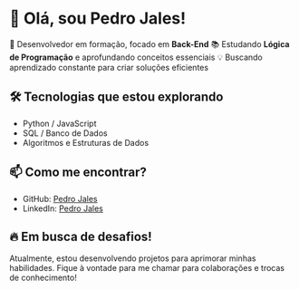 # 🚀 Olá, sou Pedro Jales!

🎯 Desenvolvedor em formação, focado em **Back-End**
📚 Estudando **Lógica de Programação** e aprofundando conceitos essenciais
💡 Buscando aprendizado constante para criar soluções eficientes

## 🛠️ Tecnologias que estou explorando
- Python / JavaScript
- SQL / Banco de Dados
- Algoritmos e Estruturas de Dados

## 📫 Como me encontrar?
- GitHub: [Pedro Jales](https://github.com/PedroJalesDeV)
- LinkedIn: [Pedro Jales](https://www.linkedin.com/in/pedro-jales-817b30359/)

## 🔥 Em busca de desafios!
Atualmente, estou desenvolvendo projetos para aprimorar minhas habilidades. Fique à vontade para me chamar para colaborações e trocas de conhecimento!

